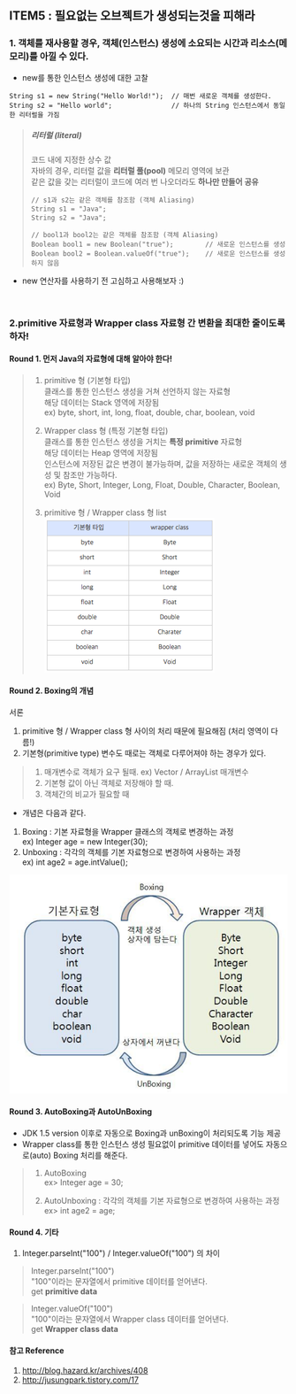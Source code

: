 ## ITEM5 : 필요없는 오브젝트가 생성되는것을 피해라


### 1. 객체를 재사용할 경우, 객체(인스턴스) 생성에 소요되는 시간과 리소스(메모리)를 아낄 수 있다.

- new를 통한 인스턴스 생성에 대한 고찰
<pre><code>String s1 = new String("Hello World!");  // 매번 새로운 객체를 생성한다.
String s2 = "Hello world";               // 하나의 String 인스턴스에서 동일한 리터럴을 가짐
</code></pre>

> ##### 리터럴 (literal)
> 코드 내에 지정한 상수 값 <br>
> 자바의 경우, 리터럴 값을 **리터럴 풀(pool)** 메모리 영역에 보관 <br>
> 같은 값을 갖는 리터럴이 코드에 여러 번 나오더라도 **하나만 만들어 공유** <br>
> <pre><code>// s1과 s2는 같은 객체를 참조함 (객체 Aliasing)
> String s1 = "Java";
> String s2 = "Java";
> </code></pre>
>
> <pre><code>// bool1과 bool2는 같은 객체를 참조함 (객체 Aliasing)
> Boolean bool1 = new Boolean("true");        // 새로운 인스턴스를 생성
> Boolean bool2 = Boolean.valueOf("true");    // 새로운 인스턴스를 생성하지 않음
> </code></pre>

- new 연산자를 사용하기 전 고심하고 사용해보자 :)

<br>

### 2.primitive 자료형과 Wrapper class 자료형 간 변환을 최대한 줄이도록 하자!

#### Round 1. 먼저 Java의 자료형에 대해 알아야 한다! <br>
> 1. primitive 형 (기본형 타입) <br>
> 클래스를 통한 인스턴스 생성을 거쳐 선언하지 않는 자료형 <br>
> 해당 데이터는 Stack 영역에 저장됨 <br>
> ex) byte, short, int, long, float, double, char, boolean, void
> 
> 2. Wrapper class 형 (특정 기본형 타입) <br>
> 클래스를 통한 인스턴스 생성을 거치는 **특정 primitive** 자료형 <br>
> 해당 데이터는 Heap 영역에 저장됨 <br>
> 인스턴스에 저장된 값은 변경이 불가능하며, 값을 저장하는 새로운 객체의 생성 및 참조만 가능하다.<br>
> ex) Byte, Short, Integer, Long, Float, Double, Character, Boolean, Void
> 
> 3. primitive 형 / Wrapper class 형 list <br>
> ![Image](https://github.com/ridickle7/effectiveJava/blob/master/src/Object_1/_05_uselessObject/primitive%2C%20wrapper%20class.png)

#### Round 2. Boxing의 개념 <br>

서론
1. primitive 형 / Wrapper class 형 사이의 처리 때문에 필요해짐 (처리 영역이 다름!)
2. 기본형(primitive type) 변수도 때로는 객체로 다루어져야 하는 경우가 있다.
> 1. 매개변수로 객체가 요구 될때.	  ex) Vector / ArrayList 매개변수
> 2. 기본형 값이 아닌 객체로 저장해야 할 때.
> 3. 객체간의 비교가 필요할 때

- 개념은 다음과 같다.
1. Boxing : 기본 자료형을 Wrapper 클래스의 객체로 변경하는 과정 <br>
ex) Integer age = new Integer(30); <br>
2. Unboxing : 각각의 객체를 기본 자료형으로 변경하여 사용하는 과정 <br>
ex) int age2 = age.intValue(); <br>

![Image](https://github.com/ridickle7/effectiveJava/blob/master/src/Object_1/_05_uselessObject/boxing%2C%20unboxing.jpg)

#### Round 3. AutoBoxing과 AutoUnBoxing <br>
- JDK 1.5 version 이후로 자동으로 Boxing과 unBoxing이 처리되도록 기능 제공
- Wrapper class를 통한 인스턴스 생성 필요없이 primitive 데이터를 넣어도 자동으로(auto) Boxing 처리를 해준다.

> 1. AutoBoxing <br>
> ex> Integer age = 30; <br>
> 
> 2. AutoUnboxing : 각각의 객체를 기본 자료형으로 변경하여 사용하는 과정 <br>
> ex> int age2 = age; <br>

#### Round 4. 기타
1. Integer.parseInt("100") / Integer.valueOf("100") 의 차이 <br>
> Integer.parseInt("100")<br>
> "100"이라는 문자열에서 primitive 데이터를 얻어낸다.<br>
>  get **primitive data**

> Integer.valueOf("100")<br>
> "100"이라는 문자열에서 Wrapper class 데이터를 얻어낸다.<br>
>  get **Wrapper class data**


#### 참고 Reference
1. http://blog.hazard.kr/archives/408
2. http://jusungpark.tistory.com/17
